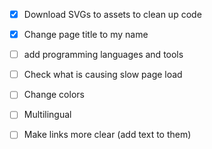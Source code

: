 - [X] Download SVGs to assets to clean up code

- [X] Change page title to my name

- [ ] add programming languages and tools

- [ ] Check what is causing slow page load

- [ ] Change colors

- [ ] Multilingual

- [ ] Make links more clear (add text to them)
